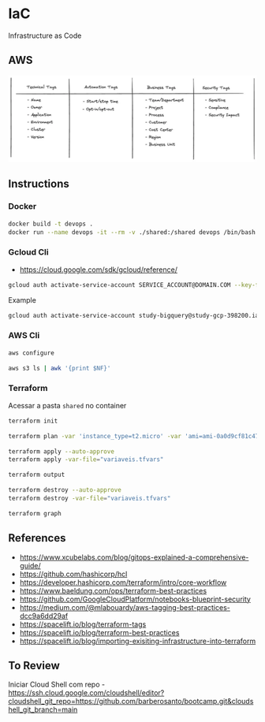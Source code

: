 # IaC

Infrastructure as Code

## AWS

![](assets/images/aws-tags.png)

## Instructions

### Docker

```sh
docker build -t devops .
docker run --name devops -it --rm -v ./shared:/shared devops /bin/bash
```

### Gcloud Cli

- https://cloud.google.com/sdk/gcloud/reference/

```sh
gcloud auth activate-service-account SERVICE_ACCOUNT@DOMAIN.COM --key-file=/path/key.json --project=PROJECT_ID
```

Example

```sh
gcloud auth activate-service-account study-bigquery@study-gcp-398200.iam.gserviceaccount.com --key-file=/shared/secrets/study-bigquery.json --project=study-gcp-398200
```

### AWS Cli

```sh
aws configure
```

```sh
aws s3 ls | awk '{print $NF}'
```

### Terraform

Acessar a pasta ```shared``` no container

```sh
terraform init
```

```sh
terraform plan -var 'instance_type=t2.micro' -var 'ami=ami-0a0d9cf81c479446a' -out lab2-plan.txt
```

```sh
terraform apply --auto-approve
terraform apply -var-file="variaveis.tfvars"
```

```sh
terraform output
```

```sh
terraform destroy --auto-approve
terraform destroy -var-file="variaveis.tfvars"
```

```sh
terraform graph
```

## References

- https://www.xcubelabs.com/blog/gitops-explained-a-comprehensive-guide/
- https://github.com/hashicorp/hcl
- https://developer.hashicorp.com/terraform/intro/core-workflow
- https://www.baeldung.com/ops/terraform-best-practices
- https://github.com/GoogleCloudPlatform/notebooks-blueprint-security
- https://medium.com/@mlabouardy/aws-tagging-best-practices-dcc9a6dd29af
- https://spacelift.io/blog/terraform-tags
- https://spacelift.io/blog/terraform-best-practices
- https://spacelift.io/blog/importing-exisiting-infrastructure-into-terraform

## To Review

Iniciar Cloud Shell com repo - https://ssh.cloud.google.com/cloudshell/editor?cloudshell_git_repo=https://github.com/barberosanto/bootcamp.git&cloudshell_git_branch=main
